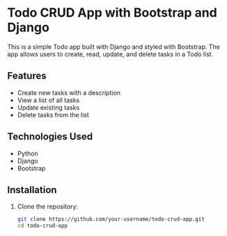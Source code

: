 # Todo CRUD App with Bootstrap and Django

This is a simple Todo app built with Django and styled with Bootstrap. The app allows users to create, read, update, and delete tasks in a Todo list.

## Features

- Create new tasks with a description
- View a list of all tasks
- Update existing tasks
- Delete tasks from the list

## Technologies Used

- Python
- Django
- Bootstrap

## Installation

1. Clone the repository:
   ```bash
   git clone https://github.com/your-username/todo-crud-app.git
   cd todo-crud-app
